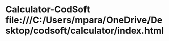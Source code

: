 # Calculator-CodSoft           file:///C:/Users/mpara/OneDrive/Desktop/codsoft/calculator/index.html

